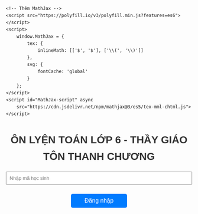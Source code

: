 <html lang="vi">
<head>
    <meta charset="UTF-8">
    <title>ÔN LUYỆN TOÁN THCS - TRUNG TÂM ÁNH DƯƠNG</title>
    <style>
        body {
            font-family: Arial, sans-serif;
            margin: 30px;
            line-height: 1.6;
        }
        h1, h2 {
            color: #333;
            text-align: center;
        }
        label {
            font-weight: bold;
            display: block;
            margin-top: 10px;
        }
        input[type="text"], input[type="file"] {
            width: 100%;
            margin-bottom: 15px;
            padding: 8px;
            box-sizing: border-box;
        }
        button {
            padding: 10px 20px;
            background-color: #5cb85c;
            border: none;
            color: white;
            font-size: 16px;
            cursor: pointer;
            margin: 10px auto;
            display: block;
        }
        button:hover {
            background-color: #4cae4c;
        }
        #result, #hintText {
            margin-top: 20px;
            white-space: pre-wrap;
            background-color: #f8f8f8;
            padding: 15px;
            border-radius: 5px;
        }
	p#breadcrumb {
    display: none;
}
        #problemText {
            font-size: 18px;
            margin-bottom: 20px;
            border: 1px solid #ddd;
            padding: 10px;
            border-radius: 5px;
            background-color: #f9f9f9;
            min-height: 100px;
            white-space: pre-wrap;
        }
        #problemContainer, #progressContainer {
            position: relative;
            margin-bottom: 20px;
        }
        #randomProblemBtn, #loginBtn {
            display: block;
            width: 30%;
            margin-bottom: 10px;
            padding: 10px;
            background-color: #007bff;
            color: white;
            border: none;
            border-radius: 5px;
            font-size: 16px;
            cursor: pointer;
        }
        #randomProblemBtn:hover, #loginBtn:hover {
            background-color: #0056b3;
        }
        #progress {
            background-color: #e9ecef;
            padding: 15px;
            border-radius: 5px;
            margin-bottom: 20px;
        }
        .message-box {
            position: fixed;
            top: 50%;
            left: 50%;
            transform: translate(-50%, -50%);
            background-color: white;
            padding: 20px;
            border-radius: 5px;
            box-shadow: 0 2px 10px rgba(0,0,0,0.1);
            z-index: 1000;
            max-width: 80%;
            width: 400px;
        }
        .message-box-overlay {
            position: fixed;
            top: 0;
            left: 0;
            right: 0;
            bottom: 0;
            background-color: rgba(0,0,0,0.5);
            z-index: 999;
        }
	#progressContainer {
    margin-top: 20px;
    font-size: 16px; /* Kích cỡ chữ */
    text-align: left; /* Căn trái */
}

#progressContainer p {
    display: flex; /* Sử dụng flexbox để căn chỉnh theo chiều ngang */
    gap: 10px; /* Khoảng cách giữa các phần tử */
    margin: 0; /* Loại bỏ khoảng cách mặc định của thẻ <p> */
}

#progressContainer span {
    font-weight: bold; /* Làm đậm số liệu */
    color: red; /* Màu đỏ cho số liệu */
}
	#cameraContainer {
    margin-top: 20px;
    text-align: center;
}

#cameraStream {
    width: 100%; /* Chiều rộng đầy đủ trong container cha */
    height: auto; /* Tự động điều chỉnh chiều cao dựa trên tỷ lệ video */
    aspect-ratio: 2 / 3; /* Tỷ lệ 1.5:1 (Chiều rộng : Chiều cao = 2:3) */
    max-height: 800px; /* (Tùy chọn) Giới hạn chiều cao tối đa */
    object-fit: cover; /* Đảm bảo video lấp đầy container mà không méo */
    border: 1px solid #ddd;
    border-radius: 5px;
}

#captureButton {
    margin-top: 10px;
    padding: 10px 20px;
    background-color: #007bff;
    border: none;
    color: white;
    font-size: 16px;
    cursor: pointer;
}

#captureButton:hover {
    background-color: #0056b3;
}
#capturedImage {
    max-width: 100%;
    margin-top: 10px;
    border: 1px solid #ddd;
    border-radius: 5px;
    display: block;
}
 #cameraAndImageContainer {
    display: flex;
    justify-content: space-between; /* Khoảng cách giữa video và ảnh */
    align-items: flex-start; /* Căn lề trên của video và ảnh */
    gap: 20px; /* Khoảng cách giữa các phần tử */
    margin-top: 20px;
}

#videoContainer, #imageContainer {
    display: flex;
    flex-direction: column; /* Nội dung bên trong sắp xếp dọc */
    align-items: center;
    max-width: 45%;
} 
/* Hàng trên cùng: Khung nhập số và các nút */
#topControls {
    display: flex; /* Sắp xếp các phần tử trên một hàng ngang */
    justify-content: center; /* Căn giữa các phần tử */
    align-items: center; /* Căn giữa theo chiều dọc */
    gap: 20px; /* Khoảng cách giữa các phần tử */
    margin-bottom: 20px; /* Khoảng cách dưới hàng */
    height: auto; /* Chiều cao tự động theo phần tử con */
    box-sizing: border-box; /* Đảm bảo padding không làm thay đổi kích thước */
}

#topControls input[type="number"] {
    width: 200px; /* Đặt chiều rộng cho khung nhập số */
    height: 40px; /* Chiều cao khớp với nút */
    padding: 5px 10px; /* Giảm padding để khớp với nút */
    border: 1px solid #ddd; /* Viền xám nhạt */
    border-radius: 5px; /* Bo góc nhẹ */
    font-size: 14px; /* Cỡ chữ nhỏ hơn một chút */
    box-sizing: border-box; /* Đảm bảo padding không làm thay đổi kích thước */
}

#topControls button {
    padding: 0 15px; /* Giảm padding để khớp chiều cao với input */
    background-color: #007bff; /* Màu nền xanh */
    color: white; /* Màu chữ trắng */
    border: none; /* Loại bỏ viền */
    border-radius: 5px; /* Bo góc nhẹ */
    font-size: 14px; /* Cỡ chữ nhỏ hơn */
    cursor: pointer; /* Con trỏ dạng tay */
    height: 40px; /* Đảm bảo chiều cao khớp với input */
    line-height: 1; /* Đảm bảo nội dung căn giữa */
}

#topControls button:hover {
    background-color: #0056b3; /* Màu xanh đậm hơn khi rê chuột */
}

/* Hàng thứ hai: Phần đề bài */
#problemContainer {
    margin-top: 20px;
    width: 100%; /* Chiếm toàn bộ chiều ngang */
}

#problemText {
    font-size: 18px;
    border: 1px solid #ddd;
    padding: 15px;
    border-radius: 5px;
    background-color: #f9f9f9;
    min-height: 200px; /* Đặt chiều cao tối thiểu */
    white-space: pre-wrap; /* Giữ định dạng dòng của đề bài */
}

/* Hàng thứ ba: Các nút chức năng */
#bottomControls {
    display: flex; /* Sắp xếp các nút trên một hàng ngang */
    justify-content: center; /* Căn giữa các nút */
    gap: 20px; /* Khoảng cách giữa các nút */
    margin-top: 20px; /* Khoảng cách trên hàng */
}

#bottomControls button {
    padding: 10px 20px;
    background-color: #5cb85c;
    border: none;
    color: white;
    font-size: 16px;
    cursor: pointer;
    border-radius: 5px;
}

#bottomControls button:hover {
    background-color: #4cae4c;
}
button.delete {
    background-color: #dc3545;
    color: white;
}
button.delete:hover {
    background-color: #c82333;
}
</style>

    <!-- Thêm MathJax -->
    <script src="https://polyfill.io/v3/polyfill.min.js?features=es6"></script>
    <script>
        window.MathJax = {
            tex: {
                inlineMath: [['$', '$'], ['\\(', '\\)']]
            },
            svg: {
                fontCache: 'global'
            }
        };
    </script>
    <script id="MathJax-script" async
        src="https://cdn.jsdelivr.net/npm/mathjax@3/es5/tex-mml-chtml.js">
    </script>
</head>
<body>
    <h1>ÔN LYỆN TOÁN LỚP 6  - THẦY GIÁO TÔN THANH CHƯƠNG</h1>
    <div id="exerciseListContainer"></div>
    <div id="loginContainer">
        <input type="text" id="studentId" placeholder="Nhập mã học sinh">
        <button id="loginBtn">Đăng nhập</button>
    </div>
   <div id="mainContent" style="display: none;">
    <!-- Hàng trên cùng: Khung nhập số và các nút liên quan -->
    <div id="topControls">
        <input type="number" id="problemIndexInput" placeholder="Nhập số thứ tự (1, 2, ...)" />
        <button id="selectProblemBtn">Hiển thị bài tập</button>
        <button id="randomProblemBtn">Lấy bài tập ngẫu nhiên</button>
	<div id="progressContainer" style="display: none;">
    <p>
        Số bài: <span id="completedExercises">0</span> | 
        Điểm TB: <span id="averageScore">0</span>
    </p>
</div>
    </div>

    <!-- Hàng thứ hai: Đề bài -->
    <div id="problemContainer">
        <label for="problemText">Đề bài:</label>
        <div id="problemText"></div>
	</div>

    <!-- Hàng thứ ba: Các nút chức năng -->
    <div id="bottomControls">
        <button id="submitBtn">Chấm Bài</button>
        <button id="hintBtn">Gợi ý</button>
	<button id="deleteAllBtn">Xóa tất cả</button>
    </div>
  <div id="result"></div>
         
        <label for="studentImage">Ảnh bài làm của học sinh:</label>
        <input type="file" id="studentImage" accept="image/*">
	<label for="cameraStream">Hoặc chụp ảnh từ camera:</label>
<div id="cameraAndImageContainer">
    <!-- Video container -->
    <div id="videoContainer">
        <video id="cameraStream" autoplay playsinline></video>
        <button id="captureButton" style="margin-top: 10px;">Chụp ảnh</button>
    </div>

    <!-- Image container -->
    <div id="imageContainer">
        <canvas id="photoCanvas" style="display: none;"></canvas>
        <img id="capturedImage" alt="Ảnh đã chụp" style="max-width: 100%; display: none;">
    </div>
</div>
          
    </div>

    <script>
        const SHEET_ID = '175acnaYklfdCc_UJ7B3LJgNaUJpfrIENxn6LN76QADM';
        const SHEET_NAME = 'Toan6';
        const SHEET_URL = `https://docs.google.com/spreadsheets/d/${SHEET_ID}/gviz/tq?sheet=${SHEET_NAME}&tq=&tqx=out:json`;

        const API_KEYS = ['AIzaSyCzh6doVzV7Dbmbz60B9pNUQIel2N6KEcI', 'AIzaSyBVQcUrVTtwKeAAsFR8ENM8-kgZl8CsUM0', 'AIzaSyCmY4FdhZ4qSN6HhBtldgQgSNbDlZ4J1ug', 'AIzaSyAkX3rMYxN_-aO95QKMPy-OLIV62esaANU', 'AIzaSyDtmacgYKn1PBgCVWkReF9Kyn6vC4DKZmg', 'AIzaSyAusgvzZkUPT9lHoB7vzZW_frx-Z0xIxU8', 'AIzaSyBBNxoJh9UZXbc4shgRc7nUiJKya3JR2eI', 'AIzaSyAru8K7uUTD85FOCmrNESQmQYh-gfFCOZ8', 'AIzaSyAkDbRl7iBYWhc00KZ9dZL1_l0cobcC0ak', 'AIzaSyAJ9DpLy4uLfbFoyh7IhW9N0uk9YkBEUY4'];
        
        let currentKeyIndex = 0;
        let problems = [];
        let currentProblem = null;
	let completedProblems = 0;  // Khai báo số bài đã giải
        let totalScore = 0;  // Khai báo tổng điểm
        let currentProblemScore = 0; // Điểm của bài hiện tại
	let base64Image = ''; // Đặt ở đầu script để có phạm vi toàn cục
        let currentStudentId = null;
        let currentHint = '';
        let studentName = '';
	let currentProblemIndex = 0; // Bắt đầu từ bài đầu tiên
 	let completedExercises = []; // Danh sách các bài tập đã làm
        function getNextApiKey() {
            const key = API_KEYS[currentKeyIndex];
            currentKeyIndex = (currentKeyIndex + 1) % API_KEYS.length;
            return key;
        }

        async function makeApiRequest(apiUrl, requestBody) {
            let attempts = 0;
            while (attempts < API_KEYS.length) {
                const apiKey = getNextApiKey();
                try {
                    const response = await fetch(`${apiUrl}?key=${apiKey}`, {
                        method: 'POST',
                        headers: { 'Content-Type': 'application/json' },
                        body: JSON.stringify(requestBody)
                    });
                    
                    if (response.ok) {
                        return await response.json();
                    } else if (response.status === 403) {
                        console.log(`API key expired or invalid: ${apiKey}`);
                        attempts++;
                    } else {
                        throw new Error(`HTTP error! status: ${response.status}`);
                    }
                } catch (error) {
                    console.error('Error making API request:', error);
                    attempts++;
                }
            }
            throw new Error('All API keys have been exhausted or are invalid.');
        }

      async function fetchProblems() {
    try {
        const response = await fetch(SHEET_URL);
        if (!response.ok) {
            throw new Error(`HTTP error! status: ${response.status}`);
        }
        const text = await response.text();
        const jsonData = JSON.parse(text.match(/google\.visualization\.Query\.setResponse\(([\s\S\w]+)\)/)[1]);
        problems = parseGoogleSheetData(jsonData);
        console.log('Đã tải xong bài tập:', problems);
    } catch (error) {
        console.error('Lỗi khi tải bài toán:', error);
        document.getElementById('problemText').textContent = 'Không thể tải bài toán.';
    }
}

        function parseGoogleSheetData(jsonData) {
    const data = jsonData.table.rows;
    return data.map(row => ({
        index: row.c[0]?.v || '', // Cột thứ tự
        problem: row.c[1]?.v.replace(/\r\n|\r|\n/g, '\n') || '' // Cột đề bài
    })).filter(item => item.problem && item.index);
}

        function displayNextProblem() {
    if (problems.length > 0) {
        // Nếu chỉ số hiện tại vượt quá số bài, quay lại bài đầu tiên (tuỳ chọn)
        if (currentProblemIndex >= problems.length) {
            currentProblemIndex = 0;
        }

        // Lấy bài tập theo thứ tự
        currentProblem = problems[currentProblemIndex];
        currentProblemIndex++; // Tăng chỉ số lên bài tiếp theo

        document.getElementById('problemText').innerHTML = formatProblemText(currentProblem.problem);
        MathJax.typesetPromise([document.getElementById('problemText')]).catch(function (err) {
            console.error('MathJax rendering error:', err);
        });
    } else {
        document.getElementById('problemText').textContent = 'Không có bài toán nào.';
    }
}
function displayProblemByIndex(index) {
    if (problems.length === 0) {
        document.getElementById('problemText').textContent = 'Danh sách bài tập chưa được tải. Vui lòng thử lại.';
        return;
    }

    const selectedProblem = problems.find(problem => parseInt(problem.index) === parseInt(index));
    if (selectedProblem) {
        document.getElementById('problemText').innerHTML = formatProblemText(selectedProblem.problem);
        MathJax.typesetPromise([document.getElementById('problemText')]).catch(function (err) {
            console.error('MathJax rendering error:', err);
        });
    } else {
        document.getElementById('problemText').textContent = `Không tìm thấy bài tập với số thứ tự ${index}.`;
    }
}

        function formatProblemText(problemText) {
            return problemText.replace(/\n/g, '<br>').replace(/([a-d]\))/g, '<br>$1');
        }
function checkCameraAccess() {
    navigator.mediaDevices.enumerateDevices()
        .then(devices => {
            const videoDevices = devices.filter(device => device.kind === 'videoinput');
            if (videoDevices.length === 0) {
                alert('Không tìm thấy thiết bị camera.');
            }
        })
        .catch(error => console.error('Lỗi khi kiểm tra thiết bị camera:', error));
}

// Xử lý khi học sinh giải bài và bấm chấm bài
document.getElementById('submitBtn').addEventListener('click', function() {
            // Giả sử điểm của bài hiện tại đã được tính là currentProblemScore
            updateProgress(currentProblemScore);
        });    
async function generateSimilarProblem(originalProblem) {
            const apiUrl = 'https://generativelanguage.googleapis.com/v1beta/models/gemini-1.5-flash-002:generateContent';
            const promptText = `
            Bạn hãy tạo một bài toán tương tự bài sau bằng cách thay đổi các số liệu một cách phù hợp, nhưng giữ nguyên cấu trúc và dạng toán:

            Bài toán gốc:
            ${originalProblem}

            Bài toán mới:
            `;
            const requestBody = {
                contents: [
                    {
                        parts: [
                            { text: promptText }
                        ]
                    }
                ]
            };
            
            try {
                const data = await makeApiRequest(apiUrl, requestBody);
                return data.candidates[0].content.parts[0].text.trim();
            } catch (error) {
                console.error('Lỗi:', error);
                return `Đã xảy ra lỗi: ${error.message}`;
            }
        }

        async function generateHint(problemText) {
            const apiUrl = 'https://generativelanguage.googleapis.com/v1beta/models/gemini-1.5-flash-002:generateContent';
            const promptText = `
            Đề bài:
            ${problemText}

            Hãy đưa ra một gợi ý ngắn gọn để giúp học sinh giải bài toán này. Gợi ý nên:
            1. Không cung cấp đáp án trực tiếp
            2. Hướng dẫn học sinh về hướng giải quyết hoặc công thức cần sử dụng
            3. Khuyến khích học sinh suy nghĩ độc lập
            4. Phân chia gợi ý theo cấu trúc của đề bài (nếu có các phần a, b, c)

            Gợi ý:
            `;
            const requestBody = {
                contents: [
                    {
                        parts: [
                            { text: promptText }
                        ]
                    }
                ]
            };
            
            try {
                const data = await makeApiRequest(apiUrl, requestBody);
                let hint = data.candidates[0].content.parts[0].text.trim();
                hint = hint.replace(/([a-d]\))/g, '\n$1');
                return hint;
            } catch (error) {
                console.error('Lỗi:', error);
                return `Đã xảy ra lỗi khi tạo gợi ý: ${error.message}`;
            }
        }

        async function gradeWithGemini(base64Image, problemText, studentId) {
            const apiUrl = 'https://generativelanguage.googleapis.com/v1beta/models/gemini-1.5-pro-002:generateContent';
            const promptText = `
            Học sinh: ${studentId}
            Đề bài:
            ${problemText}
             Hãy thực hiện các bước sau:
            1. Nhận diện và gõ lại bài làm của học sinh từ hình ảnh thành văn bản một cách chính xác, tất cả công thức Toán viết dưới dạng Latex, bọc trong dấu $, không tự suy luận nội dung hình ảnh, chỉ gõ lại chính xác các nội dung nhận diện được từ hình ảnh
            2. Giải bài toán và cung cấp lời giải chi tiết cho từng phần, lời giải phù hợp học sinh lớp 7 học theo chương trình 2018.
            3. So sánh bài làm của học sinh với đáp án đúng, chấm chi tiết từng bước làm đến kết quả
            4. Chấm điểm bài làm của học sinh trên thang điểm 10, cho 0 điểm với bài giải không đúng yêu cầu đề bài. Giải thích chi tiết cách tính điểm cho từng phần.
            5. Đưa ra nhận xét chi tiết và đề xuất cải thiện.
            6. Kiểm tra lại kết quả chấm điểm và đảm bảo tính nhất quán giữa bài làm, lời giải, và điểm số.
            Kết quả trả về cần có định dạng sau:
            Bài làm của học sinh: [Bài làm được nhận diện từ hình ảnh]
            Lời giải chi tiết: [Lời giải từng bước]
            Chấm điểm: [Giải thích cách chấm điểm cho từng phần]
            Điểm số: [Điểm trên thang điểm 10]
            Nhận xét: [Nhận xét chi tiết]
            Đề xuất cải thiện: [Các đề xuất cụ thể]
            Chú ý:
	    - Bài làm của học sinh không khớp với đề bài thì cho 0 điểm,
            - Điểm số phải là một số từ 0 đến 10, có thể có một chữ số thập phân.
            - Hãy đảm bảo tính chính xác và khách quan trong việc chấm điểm và nhận xét.
            - Nếu có sự không nhất quán giữa bài làm và điểm số, hãy giải thích rõ lý do.
            `;

            const requestBody = {
                contents: [
                    {
                        parts: [
                            { text: promptText },
                            { inline_data: { mime_type: "image/jpeg", data: base64Image } }
                        ]
                    }
                ]
            };
            
            try {
                const data = await makeApiRequest(apiUrl, requestBody);
                const response = data?.candidates?.[0]?.content?.parts?.[0]?.text;
                if (!response) {
                    throw new Error('Không nhận được phản hồi hợp lệ từ API');
                }
                const studentAnswer = response.match(/Bài làm của học sinh: ([\s\S]*?)(?=\nLời giải chi tiết:)/)?.[1]?.trim() || '';
                const feedback = response.replace(/Bài làm của học sinh: [\s\S]*?\n/, '');
                const score = parseFloat(response.match(/Điểm số: (\d+(\.\d+)?)/)?.[1] || '0');
                return { studentAnswer, feedback, score };

            } catch (error) {
                console.error('Lỗi:', error);
                return { studentAnswer: '', feedback: `Đã xảy ra lỗi: ${error.message}`, score: 0 };
            }
        }

        async function submitToGoogleForm(score, studentId, problemText, studentAnswer, feedback, studentName) {
            const formId = '1FAIpQLSd4HefrKz-FAyo4YCttFzI9j9wEYQ7IVL38uZe8EwMtTj6KCw';
            const entryName = 'entry.854745128';
            const entryProblem = 'entry.1086866640';
            const entryAnswer = 'entry.939840295';
            const entryFeedback = 'entry.34713471';
	    const entryScore = 'entry.413593378';
	    const entryTen = 'entry.1135916403';

            const formData = new URLSearchParams();
            formData.append(entryName, `${studentId}`);
            formData.append(entryProblem, problemText || 'Không có đề bài');
            formData.append(entryAnswer, studentAnswer || 'Không có bài làm');
            formData.append(entryFeedback, feedback || 'Không có phản hồi');
	    formData.append(entryScore, score || '0');
	    formData.append(entryTen, `${studentName}`);
 

            try {
                const response = await fetch(`https://docs.google.com/forms/d/e/${formId}/formResponse`, {
                    method: 'POST',
                    mode: 'no-cors',
                    body: formData
                });
                console.log('Dữ liệu đã được gửi đến Google Form');
                return true;
            } catch (error) {
                console.error('Lỗi khi gửi dữ liệu đến Google Form:', error);
                return false;
            }
        }

        function getBase64(file) {
            return new Promise((resolve, reject) => {
                const reader = new FileReader();
                reader.readAsDataURL(file);
                reader.onload = () => resolve(reader.result.split(',')[1]);
                reader.onerror = error => reject(error);
            });
        }

        async function displayRandomProblem() {
            if (problems.length > 0) {
                const randomIndex = Math.floor(Math.random() * problems.length);
                currentProblem = problems[randomIndex];
                let problemText = currentProblem.problem;
                problemText = await generateSimilarProblem(problemText);
                problemText = formatProblemText(problemText);
                document.getElementById('problemText').innerHTML = problemText;
                currentHint = await generateHint(problemText);
                MathJax.typesetPromise([document.getElementById('problemText')]).catch(function (err) {
                    console.error('MathJax rendering error:', err);
                });
            } else {
                document.getElementById('problemText').textContent = 'Không có bài toán nào.';
            }
        }

        async function checkStudentId(studentId) {
            const progressUrl = `https://docs.google.com/spreadsheets/d/${SHEET_ID}/gviz/tq?sheet=StudentProgress&tq=&tqx=out:json`;
            try {
                const response = await fetch(progressUrl);
                const text = await response.text();
                const jsonData = JSON.parse(text.match(/google\.visualization\.Query\.setResponse\(([\s\S\w]+)\)/)[1]);
                const rows = jsonData.table.rows;
                
                const studentRow = rows.find(row => row.c[0]?.v?.toString() === studentId);
                if (studentRow) {
                    studentName = studentRow.c[3]?.v || '';
                    return true;
                }
                return false;
            } catch (error) {
                console.error('Lỗi khi kiểm tra mã học sinh:', error);
                return false;
            }
        }

        async function updateProgress(score) {
    if (!currentStudentId) {
        console.error('No currentStudentId provided.');
        return;
    }

    console.log('Current Student ID:', currentStudentId);

    const progressUrl = `https://docs.google.com/spreadsheets/d/${SHEET_ID}/gviz/tq?sheet=StudentProgress&tq=&tqx=out:json`;
    try {
        const response = await fetch(progressUrl);
        if (!response.ok) {
            throw new Error(`Failed to fetch progress: ${response.statusText}`);
        }

        const text = await response.text();
        console.log('Response from Google Sheet:', text);

        const jsonData = JSON.parse(text.match(/google\.visualization\.Query\.setResponse\(([\s\S\w]+)\)/)[1]);
        const rows = jsonData.table.rows;
        console.log('Parsed Rows:', rows);

        let studentRow = rows.find(row => row.c[0]?.v.trim().toLowerCase() === currentStudentId.trim().toLowerCase());
        if (studentRow) {
            console.log('Student Row Data:', studentRow);

            let completedProblems = parseInt(studentRow.c[1]?.v || '0') + 1; // Số bài đã làm
            let totalScore = parseFloat(studentRow.c[2]?.v || '0') + score; // Tổng điểm
            let averageScore = totalScore / completedProblems; // Điểm trung bình

            console.log('Computed Values:', { completedProblems, totalScore, averageScore });

            // Cập nhật giao diện
            const completedElem = document.getElementById('completedProblems');
            const averageElem = document.getElementById('averageScore');
            if (completedElem && averageElem) {
                completedElem.textContent = completedProblems; // Hiển thị số bài
                averageElem.textContent = averageScore.toFixed(2); // Hiển thị điểm trung bình
            } else {
                console.error('Progress elements not found in DOM.');
            }

            // Cập nhật Google Sheet
            await updateGoogleSheetData(currentStudentId, completedProblems, totalScore);

        } else {
            console.error('Student ID not found in Google Sheet.');
            document.getElementById('completedProblems').textContent = '0';
            document.getElementById('averageScore').textContent = '0';
        }
   	 } catch (error) {
        console.error('Error updating progress:', error.message, error.stack);
   	 }
	}

        function showMessageBox(message) {
            const overlay = document.createElement('div');
            overlay.className = 'message-box-overlay';
            
            const messageBox = document.createElement('div');
            messageBox.className = 'message-box';
            messageBox.innerHTML = `
                <p>${message}</p>
                <button onclick="this.parentElement.parentElement.remove()">Đóng</button>
            `;
            
            overlay.appendChild(messageBox);
            document.body.appendChild(overlay);
        }

    document.getElementById('submitBtn').addEventListener('click', async () => {
    const problemText = document.getElementById('problemText')?.innerHTML?.trim();
    const studentFileInput = document.getElementById('studentImage');
     if (!currentProblem) { // Thêm kiểm tra này
        alert('Vui lòng chọn bài tập trước khi chấm bài.');
        return;
    }
    if (completedExercises.includes(currentProblem.index.toString())) {
    const redo = confirm('Bài tập này đã được chấm. Bạn có muốn làm lại không?');
    if (!redo) {
        alert('Mời bạn chọn bài tập khác.');
        currentProblem = null; // Xóa bài tập hiện tại nếu người dùng bỏ qua
        return;
    }
}
    if (!problemText) {
        alert('Vui lòng đợi đề bài được tải.');
        return;
    }
if (!currentProblem) {
    alert('Vui lòng chọn bài tập khác.');
    return;
}
    if (!base64Image && !studentFileInput?.files?.length) {
        alert('Vui lòng chọn hoặc chụp ảnh bài làm của học sinh.');
        return;
    }

    // Ưu tiên ảnh từ camera, nếu không có thì sử dụng ảnh tải lên từ file
    const imageToProcess = base64Image || (studentFileInput.files.length > 0 ? await getBase64(studentFileInput.files[0]) : null);

    if (!imageToProcess) {
        alert('Không thể lấy ảnh bài làm. Vui lòng thử lại.');
        return;
    }

    try {
        document.getElementById('result').innerText = 'Đang xử lý...';

        // Gửi ảnh để chấm bài
        const { studentAnswer, feedback, score } = await gradeWithGemini(imageToProcess, problemText, currentStudentId);

        const submitted = await submitToGoogleForm(score, currentStudentId, problemText, studentAnswer, feedback, studentName);

        if (submitted) {
            document.getElementById('result').innerHTML = feedback;
            MathJax.typesetPromise([document.getElementById('result')]).catch(err => console.error('MathJax rendering error:', err));
            await updateProgress(score); // Vẫn giữ logic cập nhật nội bộ nếu có

            // Thêm logic cập nhật điểm trung bình và số bài làm từ Google Sheets
            const sheetId = '165WblAAVsv_aUyDKjrdkMSeQ5zaLiUGNoW26ZFt5KWU'; // ID Google Sheet
            const sheetName = 'StudentProgress'; // Tên tab trong Google Sheet
            const sheetUrl = `https://docs.google.com/spreadsheets/d/${sheetId}/gviz/tq?sheet=${sheetName}&tqx=out:json`;

            // Chờ vài giây để Google Sheets kịp cập nhật
            setTimeout(async () => {
                try {
                    const response = await fetch(sheetUrl);
                    if (!response.ok) {
                        throw new Error(`HTTP error! status: ${response.status}`);
                    }

                    const text = await response.text();
                    const jsonDataMatch = text.match(/google\.visualization\.Query\.setResponse\(([\s\S\w]+)\)/);
                    if (!jsonDataMatch) {
                        throw new Error('Không thể phân tích dữ liệu từ Google Sheets.');
                    }

                    const jsonData = JSON.parse(jsonDataMatch[1]);
                    const rows = jsonData.table.rows;

                    // Tìm thông tin theo mã học sinh
                    const studentData = rows.find(row => {
                        const sheetId = (row.c[0]?.v || '').toString().trim();
                        return sheetId === currentStudentId;
                    });

                    if (!studentData) {
                        console.error(`Không tìm thấy dữ liệu cho mã học sinh: ${currentStudentId}`);
                        return;
                    }

                    // Cập nhật số bài và điểm trung bình
                    const completedExercises = studentData.c[2]?.v || 0; // Cột C: Số bài đã làm
                    const averageScore = studentData.c[3]?.v || 0; // Cột D: Điểm trung bình

                    document.getElementById('completedExercises').textContent = completedExercises; // Cập nhật số bài
                    document.getElementById('averageScore').textContent = averageScore; // Cập nhật điểm trung bình

                    console.log(`Số bài đã làm: ${completedExercises}, Điểm trung bình: ${averageScore}`);
                } catch (error) {
                    console.error('Lỗi khi tải dữ liệu từ Google Sheets:', error);
                    alert(`Không thể tải tiến độ học tập. Chi tiết lỗi: ${error.message}`);
                }
            }, 3000); // Chờ 3 giây trước khi cập nhật để Google Sheets kịp xử lý
        } else {
            throw new Error('Không thể gửi dữ liệu đến Google Form.');
        }
    } catch (error) {
        console.error('Lỗi:', error);
        document.getElementById('result').innerText = `Đã xảy ra lỗi: ${error.message}. Vui lòng thử lại sau.`;
    }
});

        document.getElementById('randomProblemBtn').addEventListener('click', () => {
            displayRandomProblem();
        });

       document.getElementById('hintBtn').addEventListener('click', async () => {
    const problemText = document.getElementById('problemText').textContent.trim();

    if (!problemText || problemText === 'Không tìm thấy bài tập.') {
        alert('Không có bài tập nào để tạo gợi ý.');
        return;
    }

    try {
        const hint = await generateHint(problemText);
        alert(`Gợi ý: ${hint}`);
    } catch (error) {
        console.error('Lỗi khi tạo gợi ý:', error);
        alert('Không thể tạo gợi ý, vui lòng thử lại sau.');
    }
});
        document.getElementById('loginBtn').addEventListener('click', async () => {
            const studentId = document.getElementById('studentId').value.trim();
            if (studentId) {
                const isValidStudent = await checkStudentId(studentId);
                if (isValidStudent) {
                    currentStudentId = studentId;
                    document.getElementById('loginContainer').style.display = 'none';
                    document.getElementById('mainContent').style.display = 'block';
                    document.getElementById('randomProblemBtn').textContent = `Lấy đề bài ngẫu nhiên (${currentStudentId})`;
                    await fetchProblems();
                    await updateProgress(0);
                } else {
                    alert('Mã học sinh không hợp lệ. Vui lòng thử lại.');
                }
            } else {
                alert('Vui lòng nhập mã học sinh');
            }
        });

	document.getElementById('selectProblemBtn').addEventListener('click', () => {
    const problemIndexInput = document.getElementById('problemIndexInput').value.trim();

    if (!problemIndexInput) {
        alert('Vui lòng nhập số thứ tự bài cần chọn.');
        return;
    }

    // Tìm bài tập theo số thứ tự
    const selectedProblem = problems.find(problem => parseInt(problem.index) === parseInt(problemIndexInput));

    if (selectedProblem) {
        currentProblem = selectedProblem; // Cập nhật bài tập hiện tại
        displayProblemByIndex(currentProblem.index); // Hiển thị đề bài
    } else {
        alert(`Không tìm thấy bài tập với số thứ tự ${problemIndexInput}.`);
    }
});

	document.addEventListener('DOMContentLoaded', () => {
    const video = document.getElementById('cameraStream');
    const captureButton = document.getElementById('captureButton');
    const canvas = document.getElementById('photoCanvas');
    const img = document.getElementById('capturedImage');
  
    checkCameraAccess(); // Kiểm tra thiết bị
    startCamera(); // Bắt đầu camera

    async function startCamera() {
        try {
            const stream = await navigator.mediaDevices.getUserMedia({ video: true });
            video.srcObject = stream;
        } catch (err) {
            console.error('Lỗi khi mở camera:', err);
            if (err.name === 'NotAllowedError') {
                alert('Bạn chưa cấp quyền truy cập camera.');
            } else if (err.name === 'NotFoundError') {
                alert('Không tìm thấy thiết bị camera.');
            } else {
                alert('Lỗi không xác định. Vui lòng thử lại.');
            }
        }
    }

    function checkCameraAccess() {
        navigator.mediaDevices.enumerateDevices()
            .then(devices => {
                const videoDevices = devices.filter(device => device.kind === 'videoinput');
                if (videoDevices.length === 0) {
                    alert('Không tìm thấy thiết bị camera.');
                }
            })
            .catch(error => console.error('Lỗi khi kiểm tra thiết bị camera:', error));
    }
captureButton.addEventListener('click', () => {
    if (!video.videoWidth || !video.videoHeight) {
        alert('Camera chưa sẵn sàng. Vui lòng đợi.');
        return;
    }

    // Tính toán tỷ lệ khung hình mong muốn (1.5:1)
    const desiredAspectRatio = 1.5; // Chiều cao gấp 1.5 lần chiều rộng
    const videoWidth = video.clientWidth;
    const videoHeight = videoWidth * desiredAspectRatio; // Tính chiều cao theo tỷ lệ 1.5:1

    // Đặt kích thước canvas với tỷ lệ mong muốn
    canvas.width = videoWidth;
    canvas.height = videoHeight;

    // Tính toán phần video cần cắt để khớp tỷ lệ
    const actualAspectRatio = video.videoHeight / video.videoWidth;
    let sx = 0, sy = 0, sWidth = video.videoWidth, sHeight = video.videoHeight;

    if (actualAspectRatio > desiredAspectRatio) {
        // Video quá cao, cắt bớt chiều cao
        sHeight = video.videoWidth * desiredAspectRatio;
        sy = (video.videoHeight - sHeight) / 2; // Cắt đều hai bên
    } else if (actualAspectRatio < desiredAspectRatio) {
        // Video quá rộng, cắt bớt chiều rộng
        sWidth = video.videoHeight / desiredAspectRatio;
        sx = (video.videoWidth - sWidth) / 2; // Cắt đều hai bên
    }
	
    // Vẽ nội dung video lên canvas với kích thước và tỷ lệ đã tính toán
    const context = canvas.getContext('2d');
    context.drawImage(video, sx, sy, sWidth, sHeight, 0, 0, canvas.width, canvas.height);
	 

    // Chuyển đổi canvas thành Base64 (JPEG, chất lượng 0.9)
    const base64Data = canvas.toDataURL('image/jpeg', 0.9);
    base64Image = base64Data.split(',')[1]; // Loại bỏ tiền tố "data:image/jpeg;base64,"

    console.log('Base64 Image:', base64Image.substring(0, 100), '...'); // Log 100 ký tự đầu để kiểm tra

    // Hiển thị ảnh chụp
    img.src = base64Data;
    img.style.display = 'block';
    const imageContainer = document.getElementById('imageContainer');
if (!imageContainer.contains(img)) {
    imageContainer.appendChild(img); // Đảm bảo ảnh nằm trong `#imageContainer`
}

});

document.getElementById('deleteAllBtn').addEventListener('click', () => {
    // Xóa ảnh được hiển thị
    const img = document.getElementById('capturedImage');
    if (img) {
        img.src = ''; // Đặt lại ảnh
        img.style.display = 'none'; // Ẩn ảnh
    }
    base64Image = ''; // Xóa dữ liệu base64 của ảnh

    // Xóa bài giải hiển thị
    const resultDiv = document.getElementById('result');
    if (resultDiv) {
        resultDiv.innerHTML = ''; // Xóa nội dung bài giải
    }

    // Thông báo hành động hoàn thành
    alert('Đã xóa tất cả ảnh và bài giải.');
});
document.getElementById('loginBtn').addEventListener('click', async () => {
    const sheetId = '165WblAAVsv_aUyDKjrdkMSeQ5zaLiUGNoW26ZFt5KWU'; // ID Google Sheet
    const sheetName = 'StudentProgress'; // Tên tab trong Google Sheet
    const sheetUrl = `https://docs.google.com/spreadsheets/d/${sheetId}/gviz/tq?sheet=${sheetName}&tqx=out:json`;

    const studentId = document.getElementById('studentId').value.trim();
    if (!studentId) {
        alert('Vui lòng nhập mã học sinh.');
        return;
    }

    try {
        const response = await fetch(sheetUrl);
        if (!response.ok) {
            throw new Error(`HTTP error! status: ${response.status}`);
        }

        const text = await response.text();
        const jsonDataMatch = text.match(/google\.visualization\.Query\.setResponse\(([\s\S\w]+)\)/);
        if (!jsonDataMatch) {
            throw new Error('Không thể phân tích dữ liệu từ Google Sheet.');
        }

        const jsonData = JSON.parse(jsonDataMatch[1]);
        const rows = jsonData.table.rows;

        if (!rows || rows.length === 0) {
            alert('Google Sheet không chứa dữ liệu lịch sử.');
            return;
        }

        // Lọc thông tin theo mã học sinh
        const studentData = rows.find(row => {
            const sheetId = (row.c[0]?.v || '').toString().trim();
            return sheetId === studentId;
        });

        if (!studentData) {
            alert(`Không tìm thấy lịch sử cho mã học sinh: ${studentId}`);
            return;
        }

        // Hiển thị tiến độ
        document.getElementById('progressContainer').style.display = 'block';
        document.getElementById('completedExercises').textContent = studentData.c[2]?.v || '0'; // Cột C: Số bài tập đã làm
        document.getElementById('averageScore').textContent = studentData.c[3]?.v || '0'; // Cột D: Điểm trung bình

        // Chuyển sang giao diện chính
        document.getElementById('loginContainer').style.display = 'none';
        document.getElementById('mainContent').style.display = 'block';
    } catch (error) {
        console.error('Lỗi khi tải dữ liệu:', error);
        alert(`Không thể tải tiến độ học tập. Chi tiết lỗi: ${error.message}`);
    }
});

});

            // Các đoạn mã ngăn chặn xem mã nguồn và bảo vệ nội dung
        (function() {
            // Vô hiệu hóa nhấp chuột phải
            document.addEventListener('contextmenu', function(e) {
                e.preventDefault();
                return false;
            });

            // Vô hiệu hóa các phím tắt
            document.addEventListener('keydown', function(e) {
                // Vô hiệu hóa F12
                if (e.key === 'F12' || e.keyCode === 123) {
                    e.preventDefault();
                    return false;
                }
                
                if (e.ctrlKey) {
                    // Vô hiệu hóa Ctrl+U
                    if (e.key === 'u' || e.keyCode === 'U'.charCodeAt(0)) {
                        e.preventDefault();
                        return false;
                    }
                    // Vô hiệu hóa Ctrl+S
                    if (e.key === 's' || e.keyCode === 'S'.charCodeAt(0)) {
                        e.preventDefault();
                        return false;
                    }
                    // Vô hiệu hóa Ctrl+P
                    if (e.key === 'p' || e.keyCode === 'P'.charCodeAt(0)) {
                        e.preventDefault();
                        return false;
                    }
                    // Vô hiệu hóa Ctrl+A
                    if (e.key === 'a' || e.keyCode === 'A'.charCodeAt(0)) {
                        e.preventDefault();
                        return false;
                    }
                    // Vô hiệu hóa Ctrl+C
                    if (e.key === 'c' || e.keyCode === 'C'.charCodeAt(0)) {
                        e.preventDefault();
                        return false;
                    }
                }

                if (e.ctrlKey && e.shiftKey) {
                    // Vô hiệu hóa Ctrl+Shift+I
                    if (e.key === 'i' || e.keyCode === 'I'.charCodeAt(0)) {
                        e.preventDefault();
                        return false;
                    }
                    // Vô hiệu hóa Ctrl+Shift+J
                    if (e.key === 'j' || e.keyCode === 'J'.charCodeAt(0)) {
                        e.preventDefault();
                        return false;
                    }
                    // Vô hiệu hóa Ctrl+Shift+C
                    if (e.key === 'c' || e.keyCode === 'C'.charCodeAt(0)) {
                        e.preventDefault();
                        return false;
                    }
                }
            });

            // Vô hiệu hóa kéo thả
            document.addEventListener('dragstart', function(e) {
                e.preventDefault();
                return false;
            });

            // Vô hiệu hóa cắt
            document.addEventListener('cut', function(e) {
                e.preventDefault();
                return false;
            });

            // Vô hiệu hóa lưu trang
            window.addEventListener('beforeunload', function(e) {
                e.preventDefault();
                return false;
            });

            // Vô hiệu hóa công cụ phát triển
            setInterval(function() {
                debugger;
            }, 100);

            // Kiểm tra và vô hiệu hóa devtools
            let devtools = function() {};
            devtools.toString = function() {
                this.opened = true;
                return '';
            };
            
            setInterval(function() {
                console.log(devtools);
                console.clear();
            }, 1000);

            // Vô hiệu hóa view-source
            if(window.location.href.indexOf('view-source:') !== -1) {
                window.location.href = window.location.href.replace('view-source:', '');
            }

            // Ngăn chặn inspect element
            document.addEventListener('keydown', function(e) {
                if(e.key === 'F12' || 
                   (e.ctrlKey && e.shiftKey && (e.key === 'I' || e.key === 'i' || e.key === 'J' || e.key === 'j' || e.key === 'C' || e.key === 'c'))) {
                    e.preventDefault();
                }
            });

            // Vô hiệu hóa phím Print Screen
            document.addEventListener('keyup', function(e) {
                if(e.key === 'PrintScreen') {
                    navigator.clipboard.writeText('');
                }
            });

            // Thêm watermark để ngăn chặn chụp màn hình (tùy chọn)
            function addWatermark() {
                const watermark = document.createElement('div');
                watermark.style.cssText = `
                    position: fixed;
                    top: 50%;
                    left: 50%;
                    transform: translate(-50%, -50%) rotate(-45deg);
                    font-size: 60px;
                    opacity: 0.1;
                    pointer-events: none;
                    z-index: 9999;
                    white-space: nowrap;
                `;
                watermark.textContent = 'BÀI KIỂM TRA - KHÔNG SAO CHÉP';
                document.body.appendChild(watermark);
            }
            addWatermark();
        })();

    </script>
<script>
    // Hàm chấm bài với bổ sung tính năng lưu lịch sử
    async function gradeCurrentProblem() {
        if (!currentProblem) {
            alert('Vui lòng chọn bài tập trước khi chấm bài.');
            return;
        }

        const studentFileInput = document.getElementById('studentImage');
        if (!studentFileInput?.files?.length && !base64Image) {
            alert('Vui lòng chọn hoặc chụp ảnh bài làm.');
            return;
        }

        const imageToProcess = base64Image || (await getBase64(studentFileInput.files[0]));

        try {
            const resultElement = document.getElementById('result');
            resultElement.textContent = 'Đang xử lý bài làm...';

            // Gọi API chấm bài bằng AI
            const { studentAnswer, feedback, score } = await gradeWithGemini(imageToProcess, currentProblem.problem, currentStudentId);

            resultElement.innerHTML = `<div>Bài làm của học sinh: ${studentAnswer}</div><div>Nhận xét: ${feedback}</div><div>Điểm: ${score}/10</div>`;

            // Kiểm tra và cập nhật trạng thái bài tập đã làm
            if (!completedExercises.includes(currentProblem.index.toString())) {
                completedExercises.push(currentProblem.index.toString());
                saveCompletedExercises(currentStudentId); // Lưu tiến trình vào localStorage
            }

            renderExerciseList(); // Cập nhật danh sách bài tập trên giao diện
        } catch (error) {
            console.error('Lỗi khi chấm bài:', error);
            alert('Đã xảy ra lỗi khi chấm bài. Vui lòng thử lại.');
        }
    }

    // Hàm hiển thị danh sách bài tập
    function renderExerciseList() {
        const exerciseListContainer = document.getElementById('exerciseListContainer');
        exerciseListContainer.innerHTML = ''; // Xóa nội dung cũ

        if (!problems.length) {
            exerciseListContainer.textContent = 'Danh sách bài tập chưa được tải.';
            return;
        }

        const gridContainer = document.createElement('div');
        gridContainer.style.display = 'grid';
        gridContainer.style.gridTemplateColumns = 'repeat(auto-fit, minmax(50px, 1fr))';
        gridContainer.style.gap = '10px';
        gridContainer.style.marginTop = '20px';

        problems.forEach(problem => {
            const exerciseBox = document.createElement('div');
            exerciseBox.textContent = `Bài ${problem.index}`;
            exerciseBox.style.border = '1px solid #ddd';
            exerciseBox.style.borderRadius = '5px';
            exerciseBox.style.textAlign = 'center';
            exerciseBox.style.padding = '10px';
            exerciseBox.style.cursor = 'pointer';
            exerciseBox.style.fontWeight = 'bold';

            const isCompleted = completedExercises.includes(problem.index.toString());
            exerciseBox.style.backgroundColor = isCompleted ? '#5cb85c' : '#f0ad4e';
            exerciseBox.style.color = isCompleted ? 'white' : 'black';

            exerciseBox.addEventListener('click', () => {
                currentProblem = problem;
                if (isCompleted) {
                    const redo = confirm('Bài tập này đã được chấm. Bạn có muốn làm lại không?');
                    if (!redo) {
                        alert('Mời bạn chọn bài tập khác.');
			currentProblem = null; // Thêm dòng này để xóa bài tập hiện tại
                        return;
                    }
                }
                displayProblemByIndex(problem.index);
            });

            gridContainer.appendChild(exerciseBox);
        });

        exerciseListContainer.appendChild(gridContainer);
    }

    // Hàm tải danh sách bài tập từ Google Sheet
    async function fetchProblems() {
        try {
            const response = await fetch(SHEET_URL);
            if (!response.ok) {
                throw new Error(`HTTP error! status: ${response.status}`);
            }
            const text = await response.text();
            const jsonData = JSON.parse(text.match(/google\.visualization\.Query\.setResponse\((.*)\)/)[1]);

            problems = jsonData.table.rows.map(row => ({
                index: row.c[0]?.v?.toString() || '',
                problem: row.c[1]?.v || ''
            })).filter(item => item.index && item.problem);

            console.log("Danh sách bài tập đã tải:", problems);
        } catch (error) {
            console.error("Lỗi khi tải bài tập từ Google Sheet:", error);
            problems = [];
        }
    }

    // Gắn sự kiện vào nút chấm bài
    document.getElementById('submitBtn').addEventListener('click', gradeCurrentProblem);

    // Gắn sự kiện đăng nhập
    document.getElementById('loginBtn').addEventListener('click', async () => {
        const studentIdInput = document.getElementById('studentId');
        if (studentIdInput && studentIdInput.value.trim()) {
            currentStudentId = studentIdInput.value.trim();
            loadCompletedExercises(currentStudentId); // Tải lịch sử làm bài
            await fetchProblems(); // Lấy danh sách bài tập
            renderExerciseList(); // Hiển thị danh sách bài tập
        } else {
            alert('Vui lòng nhập mã học sinh trước khi đăng nhập.');
        }
    });
</script>
<script>
    // Tải danh sách bài tập đã làm từ localStorage khi đăng nhập
    function loadCompletedExercises(studentId) {
        const savedData = localStorage.getItem(`completedExercises_${studentId}`);
        if (savedData) {
            completedExercises = JSON.parse(savedData);
            console.log(`Đã tải tiến trình của học sinh ${studentId}:`, completedExercises);
        } else {
            completedExercises = []; // Nếu không có dữ liệu, khởi tạo danh sách rỗng
        }
    }

    // Lưu danh sách bài tập đã làm vào localStorage
    function saveCompletedExercises(studentId) {
        localStorage.setItem(`completedExercises_${studentId}`, JSON.stringify(completedExercises));
        console.log(`Đã lưu tiến trình của học sinh ${studentId}:`, completedExercises);
    }

    function renderExerciseList() {
        const exerciseListContainer = document.getElementById('exerciseListContainer');
        exerciseListContainer.innerHTML = ''; // Clear the container

        if (!problems.length) {
            exerciseListContainer.textContent = 'Danh sách bài tập chưa được tải.';
            return;
        }

        // Create a grid to display exercises
        const gridContainer = document.createElement('div');
        gridContainer.style.display = 'grid';
        gridContainer.style.gridTemplateColumns = 'repeat(auto-fit, minmax(50px, 1fr))';
        gridContainer.style.gap = '10px';
        gridContainer.style.marginTop = '20px';

        // Render each exercise as a square
        problems.forEach(problem => {
            const exerciseBox = document.createElement('div');
            exerciseBox.textContent = problem.index;
            exerciseBox.style.border = '1px solid #ddd';
            exerciseBox.style.borderRadius = '5px';
            exerciseBox.style.textAlign = 'center';
            exerciseBox.style.padding = '10px';
            exerciseBox.style.cursor = 'pointer';
            exerciseBox.style.fontWeight = 'bold';

            // Set background color based on completion status
            const isCompleted = completedExercises.includes(problem.index.toString());
            exerciseBox.style.backgroundColor = isCompleted ? '#5cb85c' : '#f0ad4e'; // Green for done, yellow for not done
            exerciseBox.style.color = isCompleted ? 'white' : 'black';

            // Add click event to select an exercise
            exerciseBox.addEventListener('click', () => {
                currentProblem = problem; // Cập nhật bài tập hiện tại
                if (isCompleted) {
                    const redo = confirm('Bài tập này đã được chấm. Bạn có muốn làm lại không?');
                    if (!redo) {
                        alert('Mời bạn chọn bài tập khác.');
                        return;
                    }
                }
                displayProblemByIndex(problem.index);
            });

            gridContainer.appendChild(exerciseBox);
        });

        exerciseListContainer.appendChild(gridContainer);
    }

    // Update completedExercises and re-render exercise list when "Chấm Bài" is clicked
   document.getElementById('submitBtn').addEventListener('click', () => {
    if (currentProblem) {
        if (!completedExercises.includes(currentProblem.index.toString())) {
            completedExercises.push(currentProblem.index.toString());
            alert(`Bạn đã hoàn thành bài tập số ${currentProblem.index}.`);
            saveCompletedExercises(currentStudentId); // Lưu tiến trình cho học sinh hiện tại
        } else {
            const redo = confirm('Bài tập này đã được chấm. Bạn có muốn làm lại không?');
            if (!redo) {
                alert('Mời bạn chọn bài tập khác.');
                currentProblem = null; // Xóa bài tập hiện tại nếu người dùng bỏ qua
                renderExerciseList(); // Cập nhật lại danh sách bài tập để làm rõ rằng không có bài nào đang chọn
                return;
            }
        }

        if (completedExercises.length === problems.length) {
            alert('Bạn đã giải hết các bài tập. Xin chờ bài tập tiếp của thầy giáo giao cho bạn.');
            currentProblem = null; // Đặt lại bài hiện tại sau khi hoàn thành tất cả bài tập
            return;
        }
    } else {
        alert('Vui lòng chọn bài tập trước khi chấm bài.');
        return;
    }

    renderExerciseList(); // Cập nhật danh sách bài tập
});


    // Initial rendering after fetching problems
    document.getElementById('loginBtn').addEventListener('click', () => {
        const studentIdInput = document.getElementById('studentId');
        if (studentIdInput && studentIdInput.value.trim()) {
            currentStudentId = studentIdInput.value.trim(); // Lấy ID học sinh
            loadCompletedExercises(currentStudentId); // Tải tiến trình của học sinh hiện tại
            renderExerciseList();
        } else {
            alert('Vui lòng nhập mã học sinh trước khi đăng nhập.');
        }
    });
</script>
</body>
</html>
